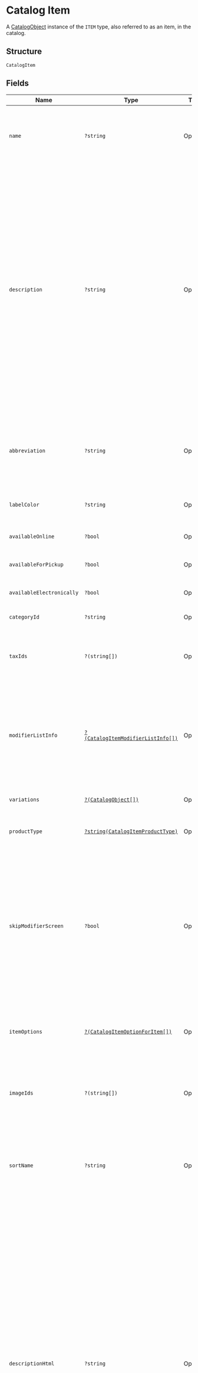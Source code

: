 
# Catalog Item

A [CatalogObject](../../doc/models/catalog-object.md) instance of the `ITEM` type, also referred to as an item, in the catalog.

## Structure

`CatalogItem`

## Fields

| Name | Type | Tags | Description | Getter | Setter |
|  --- | --- | --- | --- | --- | --- |
| `name` | `?string` | Optional | The item's name. This is a searchable attribute for use in applicable query filters, its value must not be empty, and the length is of Unicode code points.<br>**Constraints**: *Maximum Length*: `512` | getName(): ?string | setName(?string name): void |
| `description` | `?string` | Optional | The item's description. This is a searchable attribute for use in applicable query filters, and its value length is of Unicode code points.<br><br>Deprecated at 2022-07-20, this field is planned to retire in 6 months. You should migrate to use `description_html` to set the description<br>of the [CatalogItem](entity:CatalogItem) instance.  The `description` and `description_html` field values are kept in sync. If you try to<br>set the both fields, the `description_html` text value overwrites the `description` value. Updates in one field are also reflected in the other,<br>except for when you use an early version before Square API 2022-07-20 and `description_html` is set to blank, setting the `description` value to null<br>does not nullify `description_html`.<br>**Constraints**: *Maximum Length*: `4096` | getDescription(): ?string | setDescription(?string description): void |
| `abbreviation` | `?string` | Optional | The text of the item's display label in the Square Point of Sale app. Only up to the first five characters of the string are used.<br>This attribute is searchable, and its value length is of Unicode code points.<br>**Constraints**: *Maximum Length*: `24` | getAbbreviation(): ?string | setAbbreviation(?string abbreviation): void |
| `labelColor` | `?string` | Optional | The color of the item's display label in the Square Point of Sale app. This must be a valid hex color code. | getLabelColor(): ?string | setLabelColor(?string labelColor): void |
| `availableOnline` | `?bool` | Optional | If `true`, the item can be added to shipping orders from the merchant's online store. | getAvailableOnline(): ?bool | setAvailableOnline(?bool availableOnline): void |
| `availableForPickup` | `?bool` | Optional | If `true`, the item can be added to pickup orders from the merchant's online store. | getAvailableForPickup(): ?bool | setAvailableForPickup(?bool availableForPickup): void |
| `availableElectronically` | `?bool` | Optional | If `true`, the item can be added to electronically fulfilled orders from the merchant's online store. | getAvailableElectronically(): ?bool | setAvailableElectronically(?bool availableElectronically): void |
| `categoryId` | `?string` | Optional | The ID of the item's category, if any. | getCategoryId(): ?string | setCategoryId(?string categoryId): void |
| `taxIds` | `?(string[])` | Optional | A set of IDs indicating the taxes enabled for<br>this item. When updating an item, any taxes listed here will be added to the item.<br>Taxes may also be added to or deleted from an item using `UpdateItemTaxes`. | getTaxIds(): ?array | setTaxIds(?array taxIds): void |
| `modifierListInfo` | [`?(CatalogItemModifierListInfo[])`](../../doc/models/catalog-item-modifier-list-info.md) | Optional | A set of `CatalogItemModifierListInfo` objects<br>representing the modifier lists that apply to this item, along with the overrides and min<br>and max limits that are specific to this item. Modifier lists<br>may also be added to or deleted from an item using `UpdateItemModifierLists`. | getModifierListInfo(): ?array | setModifierListInfo(?array modifierListInfo): void |
| `variations` | [`?(CatalogObject[])`](../../doc/models/catalog-object.md) | Optional | A list of [CatalogItemVariation](entity:CatalogItemVariation) objects for this item. An item must have<br>at least one variation. | getVariations(): ?array | setVariations(?array variations): void |
| `productType` | [`?string(CatalogItemProductType)`](../../doc/models/catalog-item-product-type.md) | Optional | The type of a CatalogItem. Connect V2 only allows the creation of `REGULAR` or `APPOINTMENTS_SERVICE` items. | getProductType(): ?string | setProductType(?string productType): void |
| `skipModifierScreen` | `?bool` | Optional | If `false`, the Square Point of Sale app will present the `CatalogItem`'s<br>details screen immediately, allowing the merchant to choose `CatalogModifier`s<br>before adding the item to the cart.  This is the default behavior.<br><br>If `true`, the Square Point of Sale app will immediately add the item to the cart with the pre-selected<br>modifiers, and merchants can edit modifiers by drilling down onto the item's details.<br><br>Third-party clients are encouraged to implement similar behaviors. | getSkipModifierScreen(): ?bool | setSkipModifierScreen(?bool skipModifierScreen): void |
| `itemOptions` | [`?(CatalogItemOptionForItem[])`](../../doc/models/catalog-item-option-for-item.md) | Optional | List of item options IDs for this item. Used to manage and group item<br>variations in a specified order.<br><br>Maximum: 6 item options. | getItemOptions(): ?array | setItemOptions(?array itemOptions): void |
| `imageIds` | `?(string[])` | Optional | The IDs of images associated with this `CatalogItem` instance.<br>These images will be shown to customers in Square Online Store.<br>The first image will show up as the icon for this item in POS. | getImageIds(): ?array | setImageIds(?array imageIds): void |
| `sortName` | `?string` | Optional | A name to sort the item by. If this name is unspecified, namely, the `sort_name` field is absent, the regular `name` field is used for sorting.<br>Its value must not be empty.<br><br>It is currently supported for sellers of the Japanese locale only. | getSortName(): ?string | setSortName(?string sortName): void |
| `descriptionHtml` | `?string` | Optional | The item's description as expressed in valid HTML elements. The length of this field value, including those of HTML tags,<br>is of Unicode points. With application query filters, the text values of the HTML elements and attributes are searchable. Invalid or<br>unsupported HTML elements or attributes are ignored.<br><br>Supported HTML elements include:<br><br>- `a`: Link. Supports linking to website URLs, email address, and telephone numbers.<br>- `b`, `strong`:  Bold text<br>- `br`: Line break<br>- `code`: Computer code<br>- `div`: Section<br>- `h1-h6`: Headings<br>- `i`, `em`: Italics<br>- `li`: List element<br>- `ol`: Numbered list<br>- `p`: Paragraph<br>- `ul`: Bullet list<br>- `u`: Underline<br><br>Supported HTML attributes include:<br><br>- `align`: Alignment of the text content<br>- `href`: Link destination<br>- `rel`: Relationship between link's target and source<br>- `target`: Place to open the linked document<br>**Constraints**: *Maximum Length*: `65535` | getDescriptionHtml(): ?string | setDescriptionHtml(?string descriptionHtml): void |
| `descriptionPlaintext` | `?string` | Optional | A server-generated plaintext version of the `description_html` field, without formatting tags.<br>**Constraints**: *Maximum Length*: `65535` | getDescriptionPlaintext(): ?string | setDescriptionPlaintext(?string descriptionPlaintext): void |

## Example (as JSON)

```json
{
  "object": {
    "id": "#Cocoa",
    "item_data": {
      "abbreviation": "Ch",
      "description": "Hot chocolate",
      "name": "Cocoa",
      "visibility": "PRIVATE"
    },
    "present_at_all_locations": true,
    "type": "ITEM"
  },
  "name": "name0",
  "description": "description0",
  "abbreviation": "abbreviation2",
  "label_color": "label_color2",
  "available_online": false
}
```

